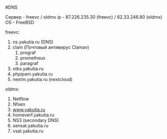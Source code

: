 #DNS 

Сервер - freevc / oldmx
ip - 87.226.235.30 (freevc) / 62.33.246.80 (oldmx)
OS - FreeBSD

freevc:
1) ns.yakutia.ru (DNS)
2) clam (Почтовый антивирус Clamav)
	1) prograf
	2) prometheus
	3) paragraf
3) otks.yakutia.ru
4) phpipam.yakutia.ru
5) nextm.yakutia.ru (nextcloud)

oldmx:
1) Netflow
2) Nfsen
3) www.yakutia.ru
4) homeverf.yakutia.ru
5) NS3 (secondary DNS)
6) sensat.yakutia.ru
7) vsat.yakutia.ru